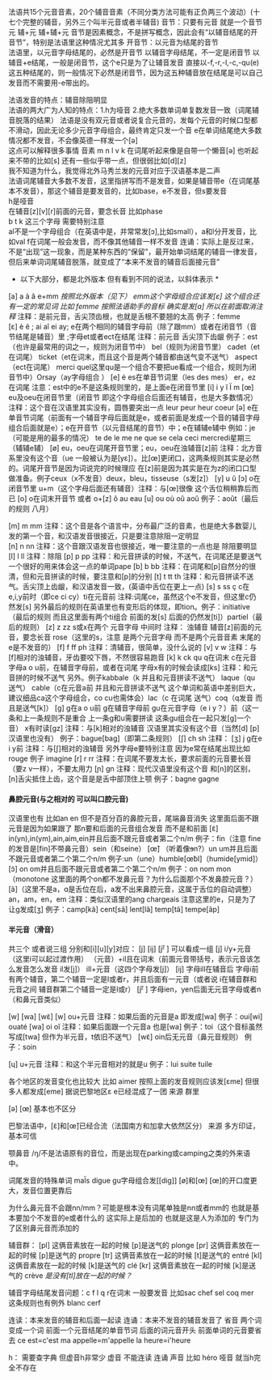 法语共15个元音音素，20个辅音音素（不同分类方法可能有正负两三个波动）(十七个完整的辅音，另外三个叫半元音或者半辅音)
音节：只要有元音 就是一个音节 元 辅+元 辅+辅+元
      音节是因素概念，不是拼写概念，因此会有“以辅音结尾的开音节”，特别是法语里这种情况尤其多
开音节：以元音为结尾的音节\
法语里，以元音字母结尾的，必然是开音节
        以辅音字母结尾，不一定是闭音节
        以辅音+e结尾，一般是闭音节，这个e只是为了让辅音发音
        直接以-f,-r,-l,-c,-qu(e)这五种结尾的，则一般情况下必然是闭音节，因为这五种辅音放在结尾是可以自己发音而不需要用-e带出的。

法语发音的特点：辅音除阻明显\
法语的两大广为人知的特点：1.h为哑音 2.绝大多数单词单复数发音一致（词尾辅音脱落的结果）
法语是没有双元音或者说复合元音的，发每个元音的时候口型都不滑动，因此无论多少元音字母组合，最终肯定只发一个音
e在单词结尾绝大多数情况都不发音，不会像英德一样发一个[ə]\
这点可以解释很多事情 音素 m n l v k 在词尾听起来像是自带一个懒音[ə] 也听起来不带的比如[s] 还有一些似乎带一点，但很弱比如[d][z]\
我不知道为什么，我觉得北外马秀兰发的元音对应于汉语基本是二声\
法语词尾辅音大多数不发音，这里指拼写而不是发音，如果是辅音带e（在词尾基本不发音），那这个辅音是要发音的，比如base，e不发音，但s要发音\
h是哑音\
在辅音[z][v][r]前面的元音，要念长音 比如phase\
b t k 这三个字母 需要特别注意\
al不是一个字母组合（在英语中是，并常常发[ɔ],比如small），a和l分开发音，比如val
f在词尾一般会发音，而不像其他辅音一样不发音
连诵：实际上是反过来，不是“出现”这一现象，而是某种东西的“保留”，最开始单词结尾的辅音一律发音，但后来单词词尾辅音脱落，就变成了“本来不发音的辅音后面接元音”
* 以下大部分，都是北外版本 但有看到不同的说法，以斜体表示 *

[a] a à â e+mm *按照北外版本（见下） emm这个字母组合应该发[ɛ] 这个组合还有一定的常见词 比如 femme 按照法语助手的音标 确实是发[a] 所以在前面取消注释* 注释：是前元音，舌尖顶齿根，也就是舌根不要翘的太高 例子：femme\
[ɛ] è ê ; ai aî ei ay; e在两个相同的辅音字母前（除了跟mm）或者在闭音节（音节结尾是辅音）里 ;字母et或者ect在结尾 
注释：前元音 舌尖顶下齿龈 例子：est（也许是最常用的词之一，规则为闭音节中） bel（规则为闭音节里） cadet（et在词尾） ticket（et在词末，而且这个音是两个辅音都由送气变不送气） aspect（ect在词尾）  merci quel这里qu是一个组合不要把ue看成一个组合，规则为闭音节中）Orsay（ay字母组合 ）
[e] é es在单音节词里（les des mes） er，ez在词尾 注意：est中的e不是这条规则里的，是上面e在闭音节里
[i] i y î Ï m
[œ] eu及oeu在闭音节里（闭音节 即这个字母组合后面还有辅音，也是大多数情况） 注释：这个音在汉语里其实没有，圆唇要突出一点 leur peur heur coeur 
[ə] e在单音节词尾（前面有一个辅音字母后面就是e，或者前面是发成一个音的辅音字母组合后面就是e）；e在开音节（以元音结尾的音节）中；e在辅辅e辅中 例如：je（可能是用的最多的情况） te de le me ne que se cela ceci mercredi星期三（辅辅e辅）
[ø] eu，oeu在词尾开音节里；eu，oeu在浊辅音[z]前 注释：北方音系里没有这个音（ue 一般被认为是[yɛ]）。比[œ]更闭口，这两条规则其实是必然的。词尾开音节是因为词说完的时候理应 在[z]前是因为其实是在为z的闭口口型做准备。例子ceux（x不发音）deux，bleu，tisseuse（s发[z]）
[y] u û
[ɔ] o在闭音节里 u+m（这个字母后面还有辅音）注释：与[œ]很像 这个舌位稍稍靠后而已
[o] o在词末开音节 或者 o+[z] ô au eau
[u] ou où oû aoû 例子：août（最后的规则 八月）

[m] m mm    注释：这个音是各个语言中，分布最广泛的音素，也是绝大多数婴儿发的第一个音，和汉语发音很接近，只是要注意除阻一定明显\
[n] n nn    注释：这个音跟汉语发音也很接近，唯一要注意的一点也是 除阻要明显
[l] l ll    注释：除阻
[p] p pp    注释：和元音拼读的时候，不送气，在词尾还是要送气 一个很好的用来体会这一点的单词pape 
[b] b bb    注释：在词尾和[p]自然分的很清，但和元音拼读的时候，要注意和[p]的分别
[t] t tt th 注释：和元音拼读不送气。舌尖顶上齿龈，和汉语发音一致，(英语中舌位在更上一点)
[s] s ss ç c在e,i,y前时（即ce ci cy）ti在元音前 注释:词尾ce，虽然这个e不发音，但这里c仍然发[s] 另外最后的规则在英语里也有变形后的体现，即tion。例子：initiative（最后的规则 而且这里面有两个ti组合 前面的发[s] 后面的仍然发[ti]）partiel（最后的规则）
[z] z zz s或x在两个 元音字母 中间时 注释： 浊辅音 辅音[z]前面的元音，要念长音 rose（这里的s，注意 是两个元音字母 而不是两个元音音素 末尾的e是不发音的）
[f] f ff ph 注释：清辅音，很简单，没什么说的
[v] v w     注释：与[f]相对的浊辅音，牙齿要咬下唇，不然很容易跑音
[k] k ck qu q在词末 c在元音字母a o u前，在辅音字母前，或者在词尾 字母x有的时候会读成[ks] 注释：和元音拼的时候不送气 另外。例子kabbale（k 并且和元音拼读不送气） laque（qu 送气） cable（c在元音a前 并且和元音拼读不送气 这个单词和英语中差别巨大，建议细品ca这个字母组合，co cu也需体会）lac（c 在词尾 送气）coq（q发音 而且是送气[k]）
[g] g在a o u前 g在辅音字母前 gu在元音字母（e i y？）前（这一条和上一条规则不是重合 上一条g和u需要拼读 这条gu组合在一起只发[g]一个音） x有时读[gz] 注释：与[k]相对的浊辅音 汉语里其实没有这个音（当然[d] [p]汉语里也没有） 例子：bague[bag]（即第二条规则）
[ʃ] ch sh 注释：
[ʒ] j g在e i y前 注释：与[ʃ]相对的浊辅音 另外字母e要特别注意 因为e常在结尾出现比如rouge 例子 imagine 
[r] r rr 注释：在词尾不要发太长，要求前面的元音要长音（要z v一样），不要太用力
[ɲ] gn 注释：现代汉语里没有这个音 和[n]的区别，[n]舌尖抵住上齿，这个音是是舌中部顶住上颚 例子：bagne gagne


#### 鼻腔元音(与之相对的 可以叫口腔元音) 
汉语里也有 比如an en 但不是百分百的鼻腔元音，尾端鼻音消失
这里面后面不跟元音是因为如果跟了 那n要和后面的元音组合发音 而不是和前面
[ɛ̃] in(yn),in(ym),ain,aim,ein并且后面不跟元音或者第二个n/m 例子：fin（注意 fine的发音是[fin]不带鼻元音）sein（和seine）
[œ̃] （听着像ɘn?）un um并且后面不跟元音或者第二个第二个n/m 例子:un（une）humble[œ̃bl]（humide[ymid]）
[ɔ̃] on om并且后面不跟元音或者第二个第二个n/m  例子：on nom mon（monotone 这里面的两个on都不发鼻元音？为什么后面那个不发鼻腔元音？）
[ã]（这里不是a，ɑ是舌位在后，a发不出来鼻腔元音，这属于舌位的自动调整） an，am，en，em 注释：类似汉语里的ang
chargeais 注意这里的e，只是为了让g发成[ʒ] 例子：camp[kã] cent[sã] lent[lã] temp[tã] tempe[ãp] 

#### 半元音（滑音）
共三个 或者说三组 分别和[i][u][y]对应：
[j] [ij] [jᵋ̃ ] 可以看成一组
[j] i/y+元音（这里i可以起过渡作用） （元音）+il且在词末（前面元音带括号，表示元音该怎么发音怎么发音 il发[j]） ill+元音（这四个字母发[j]）
[ij] 字母ill在辅音后 字母i前有两个辅音，第二个辅音一定是l或者r，并且后面有一元音（或者说 i在辅音群和元音之间 辅音群第二个辅音一定是l或r）
[jᵋ̃ ] 字母ien，yen后面无元音字母或者n（和鼻元音类似）

[w] [wa] [wɛ̃]
[w]  ou+元音 注释：如果后面的元音是a 即发成[wa] 例子：oui[wi] ouaté
[wa] oi oî 注释：如果后面跟一个元音a 也是[wa] 例子：toi（这个音标虽然写成[twa] 但作为半元音，t依旧不送气）
[wɛ̃] oin后无元音（鼻元音规则） 例子：soin

[ɥ] u+元音 注释：和这个半元音相对的就是u 例子：lui suite tuile

各个地区的发音变化也比较大 比如 aimer 按照上面的发音规则应该发[εme] 但很多人都发成[eme] 据说巴黎地区ɛ e已经混成了一团  来源 群里

[ə] [œ] 基本也不区分 

巴黎法语中，[ɛ̃]和[œ̃]已经合流（法国南方和加拿大依然区分） 来源 多方印证，基本可信

颚鼻音 /ŋ/不是法语原有的音位，而是出现在parking或camping之类的外来语中。

词尾发音的特殊单词 maÏs
digue gu字母组合发[[dig]]
[ø]和[œ] [œ]的开口度更大，发音位置更靠后 

为什么鼻元音不会跟nn/mm？可能是根本没有词尾单独是nn或者mm的 也就是基本要加个不发音的e或者什么的 这实际上是后加的 也就是这是人为添加的 专门为了区别鼻元音而添加的

辅音群：
[pl] 这俩音素放在一起的时候 [p]是送气的 plonge
[pr] 这俩音素放在一起的时候 [p]是送气的 propre
[tr] 这俩音素放在一起的时候 [t]是送气的 entré
[kl] 这俩音素放在一起的时候 [k]是送气的 clé
[kr] 这俩音素放在一起的时候 [k]是送气的 crève
*是没有[tl]放在一起的时候？*

辅音字母结尾发音问题：c f l q r在词末 一般要发音 比如sac chef sel coq mer
    这条规则也有例外 blanc cerf

连读：本来发音的辅音和后面一起读
连诵：本来不发音的辅音发音了
省音 两个词变成一个词 前面一个元音结尾的单音节词 后面的词元音开头 前面单词的元音要省去 ce est=c'est  ma appelle=m'appelle la heure=i'heure

h：
需要查字典 但虚音h非常少
虚音 不能连读 连诵 声音 比如 héro 
哑音 就当h完全不存在 



